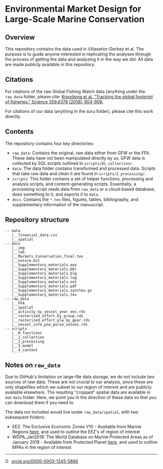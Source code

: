 # Environmental Market Design for Large-Scale Marine Conservation

## Overview

This repository contains the data used in Villaseñor-Derbez et al. The purpose is to guide anyone interested in replicating the analyses through the process of getting the data and analyzing it in the way we did. All data are made publicly available in this repository.

## Citations

For citations of the raw Global Fishing Watch data (anything under the `raw_data` folder, please cite: [Kroodsma et al. "Tracking the global footprint of fisheries." Science 359.6378 (2018): 904-908.](http://science.sciencemag.org/content/359/6378/904.abstract)

For citations of our data (anything in the `data` folder), please cite this work directly.

## Contents

The repository contains four key directories:

- `raw_data`: Contains the original, raw data either from GFW or the FFA. These data have not been manipulated directly by us. GFW data is collected by SQL scripts outlined in `scripts/01_collection/`.
- `data`: The data folder contains transformed and processed data. Scripts that take raw data and clean it are found in `scripts/2_processing/`.
- `scripts`: This folder contains a set of helper functions, processing and analysis scripts, and content-generating scripts. Essentially, a processing script reads data from `raw_data` or a cloud-based database, does something to it, and exports it to `data`.
- `docs`: Contains the `*.tex` files, figures, tables, bibliography, and supplementary information of the manuscript.

## Repository structure 

```
-- data
   |__financial_data.csv
   |__spatial
-- docs
   |__img
   |__tab
   |__Markets_Conservation_final.tex
   |__nature.bst
   |__Supplementary_materials.aux
   |__Supplementary_materials.bbl
   |__Supplementary_materials.blg
   |__Supplementary_materials.log
   |__Supplementary_materials.out
   |__Supplementary_materials.pdf
   |__Supplementary_materials.synctex.gz
   |__Supplementary_materials.tex
-- raw_data
   |__FFA
   |__spatial
   |__activity_by_vessel_year_eez.rds
   |__rasterized_effort_by_group.rds
   |__rasterized_effort_plw_by_gear.rds
   |__vessel_info_pna_purse_seines.rds
-- scripts
   |__0_functions
   |__1_collection
   |__2_processing
   |__3_model
   |__4_content
```

## Notes on `raw_data`

Due to GitHub's limitation on large-file data storage, we do not include two sources of raw data. These are not crucial to our analysis, since these are only shapefiles which we subset to our region of interest and are publicly available elsewhere. The resulting "cropped" spatial data are available in our `data` folder. Here, we point you in the direction of these data so that you can download them if you need to.

The data not included would live under `raw_data/spatial`, with two subsequent folders:

- EEZ: The Exclusive Economic Zones V10 - Available from Marine Regions [here](http://www.marineregions.org/downloads.php), and used to outline the EEZ's of region of interest
- WDPA_Jan2019: The World Database on Marine Protected Areas as of January 2019 - Available from Protected Planet [here](https://www.protectedplanet.net/marine), and used to outline MPAs in the region of interest

--------- 

<a href="https://orcid.org/0000-0003-1245-589X" target="orcid.widget" rel="noopener noreferrer" style="vertical-align:top;"><img src="https://orcid.org/sites/default/files/images/orcid_16x16.png" style="width:1em;margin-right:.5em;" alt="ORCID iD icon">orcid.org/0000-0003-1245-589X</a>
